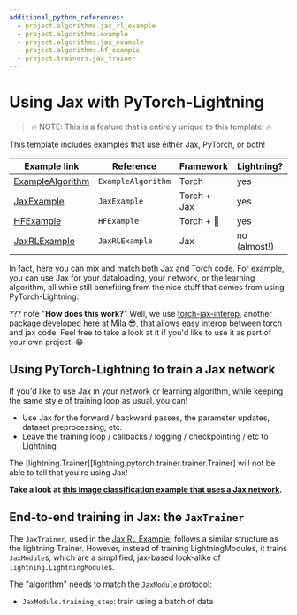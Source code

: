 ```yaml
---
additional_python_references:
  - project.algorithms.jax_rl_example
  - project.algorithms.example
  - project.algorithms.jax_example
  - project.algorithms.hf_example
  - project.trainers.jax_trainer
---
```


# Using Jax with PyTorch-Lightning

> 🔥 NOTE: This is a feature that is entirely unique to this template! 🔥

This template includes examples that use either Jax, PyTorch, or both!

| Example link                                      | Reference          | Framework   | Lightning?   |
| ------------------------------------------------- | ------------------ | ----------- | ------------ |
| [ExampleAlgorithm](../examples/jax_sl_example.md) | `ExampleAlgorithm` | Torch       | yes          |
| [JaxExample](../examples/jax_sl_example.md)       | `JaxExample`       | Torch + Jax | yes          |
| [HFExample](../examples/nlp.md)                   | `HFExample`        | Torch + 🤗   | yes          |
| [JaxRLExample](../examples/jax_rl_example.md)     | `JaxRLExample`     | Jax         | no (almost!) |


In fact, here you can mix and match both Jax and Torch code. For example, you can use Jax for your dataloading, your network, or the learning algorithm, all while still benefiting from the nice stuff that comes from using PyTorch-Lightning.

??? note "**How does this work?**"
    Well, we use [torch-jax-interop](https://www.github.com/lebrice/torch_jax_interop), another package developed here at Mila 😎, that allows easy interop between torch and jax code. Feel free to take a look at it if you'd like to use it as part of your own project. 😁



## Using PyTorch-Lightning to train a Jax network

If you'd like to use Jax in your network or learning algorithm, while keeping the same style of
training loop as usual, you can!

- Use Jax for the forward / backward passes, the parameter updates, dataset preprocessing, etc.
- Leave the training loop / callbacks / logging / checkpointing / etc to Lightning

The [lightning.Trainer][lightning.pytorch.trainer.trainer.Trainer] will not be able to tell that you're using Jax!

**Take a look at [this image classification example that uses a Jax network](../examples/jax_sl_example.md).**


## End-to-end training in Jax: the `JaxTrainer`

The `JaxTrainer`, used in the [Jax RL Example](../examples/jax_rl_example.md), follows a similar structure as the lightning Trainer. However, instead of training LightningModules, it trains `JaxModule`s, which are a simplified, jax-based look-alike of `lightning.LightningModule`s.


The "algorithm" needs to match the `JaxModule` protocol:
- `JaxModule.training_step`: train using a batch of data
